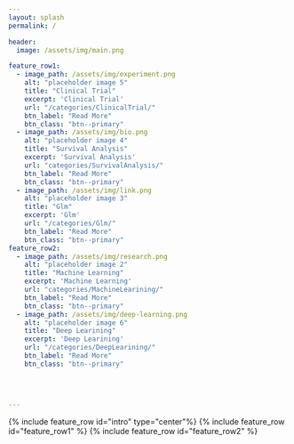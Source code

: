 ```yaml
---
layout: splash
permalink: /

header:
  image: /assets/img/main.png

feature_row1:
  - image_path: /assets/img/experiment.png
    alt: "placeholder image 5"
    title: "Clinical Trial"
    excerpt: 'Clinical Trial'
    url: "/categories/ClinicalTrial/"
    btn_label: "Read More"
    btn_class: "btn--primary"
  - image_path: /assets/img/bio.png
    alt: "placeholder image 4"
    title: "Survival Analysis"
    excerpt: 'Survival Analysis'
    url: "categories/SurvivalAnalysis/"
    btn_label: "Read More"
    btn_class: "btn--primary"
  - image_path: /assets/img/link.png
    alt: "placeholder image 3"
    title: "Glm"
    excerpt: 'Glm'
    url: "/categories/Glm/"
    btn_label: "Read More"
    btn_class: "btn--primary"
feature_row2:
  - image_path: /assets/img/research.png
    alt: "placeholder image 2"
    title: "Machine Learning"
    excerpt: 'Machine Learning'
    url: "categories/MachineLearining/"
    btn_label: "Read More"
    btn_class: "btn--primary"
  - image_path: /assets/img/deep-learning.png
    alt: "placeholder image 6"
    title: "Deep Learining"
    excerpt: 'Deep Learining'
    url: "/categories/DeepLearining/"
    btn_label: "Read More"
    btn_class: "btn--primary"
    
    

    
---
```


{% include feature_row id="intro" type="center"%}
{% include feature_row id="feature_row1" %}
{% include feature_row id="feature_row2" %}
